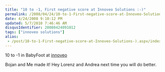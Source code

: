 ```yaml
---
title: "10 to -1, First negative score at Innoveo Solutions :-)"
permalink: /2008/04/24/10-to-1-First-negative-score-at-Innoveo-Solutions-)/
date: 4/24/2008 9:10:12 PM
updated: 5/7/2010 7:46:46 AM
disqusIdentifier: 20080424091012
tags: ["innoveo solutions"]
alias:
 - /post/10-to-1-First-negative-score-at-Innoveo-Solutions-).aspx/index.html
---
```

10 to -1 in BabyFoot at [innoveo](http://www.innoveo.com/)  

Bojan and Me made it! Hey Lorenz and Andrea next time you will do better.
